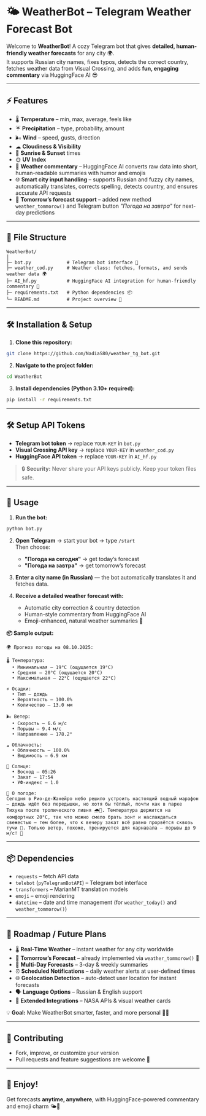 # 🌤 WeatherBot – Telegram Weather Forecast Bot

Welcome to **WeatherBot**! A cozy Telegram bot that gives **detailed, human-friendly weather forecasts** for any city 🌍.  
It supports Russian city names, fixes typos, detects the correct country, fetches weather data from Visual Crossing, and adds **fun, engaging commentary** via HuggingFace AI 😎

---

## ⚡ Features

- 🌡 **Temperature** – min, max, average, feels like  
- ☔ **Precipitation** – type, probability, amount  
- 🌬 **Wind** – speed, gusts, direction  
- ☁ **Cloudiness & Visibility**  
- 🌅 **Sunrise & Sunset** times  
- 🌞 **UV Index**  
- 📝 **Weather commentary** – HuggingFace AI converts raw data into short, human-readable summaries with humor and emojis  
- 🌐 **Smart city input handling** – supports Russian and fuzzy city names, automatically translates, corrects spelling, detects country, and ensures accurate API requests  
- 📅 **Tomorrow’s forecast support** – added new method `weather_tommorow()` and Telegram button *"Погода на завтра"* for next-day predictions  

---

## 📂 File Structure

```text
WeatherBot/
│
├─ bot.py             # Telegram bot interface 💬
├─ weather_cod.py     # Weather class: fetches, formats, and sends weather data 🌍
├─ AI_hf.py           # HuggingFace AI integration for human-friendly commentary 🤖
├─ requirements.txt   # Python dependencies 📦
└─ README.md          # Project overview 📖
```

---

## 🛠 Installation & Setup

1. **Clone this repository:**
```bash
git clone https://github.com/NadiaS80/weather_tg_bot.git
```

2. **Navigate to the project folder:**
```bash
cd WeatherBot
```

3. **Install dependencies (Python 3.10+ required):**
```bash
pip install -r requirements.txt
```

---

## 🛠 Setup API Tokens

- **Telegram bot token** → replace `YOUR-KEY` in `bot.py`  
- **Visual Crossing API key** → replace `YOUR-KEY` in `weather_cod.py`  
- **HuggingFace API token** → replace `YOUR-KEY` in `AI_hf.py`

> 🔒 **Security:** Never share your API keys publicly. Keep your token files safe.

---

## 📝 Usage

1. **Run the bot:**
```bash
python bot.py
```

2. **Open Telegram** → start your bot → type `/start`  
   Then choose:
   - **"Погода на сегодня"** → get today’s forecast  
   - **"Погода на завтра"** → get tomorrow’s forecast  

3. **Enter a city name (in Russian)** — the bot automatically translates it and fetches data.

4. **Receive a detailed weather forecast with:**
   - Automatic city correction & country detection  
   - Human-style commentary from HuggingFace AI  
   - Emoji-enhanced, natural weather summaries 🌈  

**📦 Sample output:**
```
🌍 Прогноз погоды на 08.10.2025:

🌡️ Температура:
  • Минимальная — 19°C (ощущается 19°C)
  • Средняя — 20°C (ощущается 20°C)
  • Максимальная — 22°C (ощущается 22°C)

☔️ Осадки:
  • Тип — дождь
  • Вероятность — 100.0%
  • Количество — 13.0 мм

🌬️ Ветер:
  • Скорость — 6.6 м/с
  • Порывы — 9.4 м/с
  • Направление — 178.2°

☁️ Облачность:
  • Облачность — 100.0%
  • Видимость — 6.9 км

🌅 Солнце:
  • Восход — 05:26
  • Закат — 17:54
  • УФ-индекс — 1.0

🎤 О погоде:
Сегодня в Рио-де-Жанейро небо решило устроить настоящий водный марафон — дождь идёт без передышки, но хотя бы тёплый, почти как в парке Тихука после тропического ливня 🌧️🥵. Температура держится на комфортных 20°C, так что можно смело брать зонт и наслаждаться свежестью — тем более, что к вечеру закат всё равно прорвётся сквозь тучи 🌇. Только ветер, похоже, тренируется для карнавала — порывы до 9 м/с! 💨
```

---

## 📦 Dependencies

- `requests` – fetch API data  
- `telebot` (`pyTelegramBotAPI`) – Telegram bot interface  
- `transformers` – MarianMT translation models  
- `emoji` – emoji rendering  
- `datetime` – date and time management (for `weather_today()` and `weather_tommorow()`)

---

## 🚀 Roadmap / Future Plans

- 🌡 **Real-Time Weather** – instant weather for any city worldwide  
- 🌅 **Tomorrow’s Forecast** – already implemented via `weather_tommorow()` 🎉  
- 📆 **Multi-Day Forecasts** – 3-day & weekly summaries  
- ⏰ **Scheduled Notifications** – daily weather alerts at user-defined times  
- 🌐 **Geolocation Detection** – auto-detect user location for instant forecasts  
- 🗣️ **Language Options** – Russian & English support  
- 🌠 **Extended Integrations** – NASA APIs & visual weather cards  

💡 **Goal:** Make WeatherBot smarter, faster, and more personal 🌈✨

---

## 🤝 Contributing

- Fork, improve, or customize your version  
- Pull requests and feature suggestions are welcome 🚀  

---

## 🎉 Enjoy!

Get forecasts **anytime, anywhere**, with HuggingFace-powered commentary and emoji charm 🌤️💬
